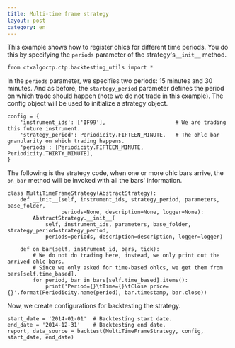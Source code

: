 ```yaml
---
title: Multi-time frame strategy
layout: post
category: en
---
```


This example shows how to register ohlcs for different time periods. You do this by specifying the `periods` parameter
of the strategy's`__init__` method.

```
from ctxalgoctp.ctp.backtesting_utils import *
```

In the `periods` parameter, we specifies two periods: 15 minutes and 30 minutes. And as before, the `startegy_period`
parameter defines the period on which trade should happen (note we do not trade in this example).
The config object will be used to initialize a strategy object.

```
config = {
    'instrument_ids': ['IF99'],                      # We are trading this future instrument.
    'strategy_period': Periodicity.FIFTEEN_MINUTE,   # The ohlc bar granularity on which trading happens.
    'periods': [Periodicity.FIFTEEN_MINUTE, Periodicity.THIRTY_MINUTE],
}
```

The following is the strategy code, when one or more ohlc bars arrive, the `on_bar` method will be invoked with
all the bars' information.

```
class MultiTimeFrameStrategy(AbstractStrategy):
    def __init__(self, instrument_ids, strategy_period, parameters, base_folder,
                 periods=None, description=None, logger=None):
        AbstractStrategy.__init__(
            self, instrument_ids, parameters, base_folder, strategy_period=strategy_period,
            periods=periods, description=description, logger=logger)

    def on_bar(self, instrument_id, bars, tick):
        # We do not do trading here, instead, we only print out the arrived ohlc bars.
        # Since we only asked for time-based ohlcs, we get them from bars[self.time_based].
        for period, bar in bars[self.time_based].items():
            print('Period={}\tTime={}\tClose price={}'.format(Periodicity.name(period), bar.timestamp, bar.close))
```

Now, we create configurations for backtesting the strategy.

```
start_date = '2014-01-01'  # Backtesting start date.
end_date = '2014-12-31'    # Backtesting end date.
report, data_source = backtest(MultiTimeFrameStrategy, config, start_date, end_date)

```
